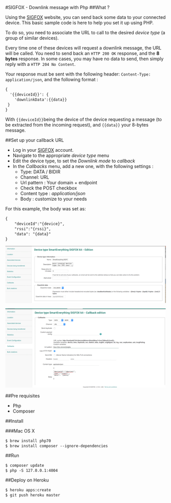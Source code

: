 #SIGFOX - Downlink message with Php
##What ?

Using the [SIGFOX](http://makers.sigfox.com) website, you can send back some data to your connected device.
This basic sample code is here to help you set it up using PHP.

To do so, you need to associate the URL to call to the desired _device type_ (a group of similar devices).    

Every time one of these devices will request a downlink message, the URL will be called.
You need to send back an `HTTP 200 OK` response, and the **8 bytes** response.
In some cases, you may have no data to send, then simply reply with a `HTTP 204 No Content`. 

Your response must be sent with the following header: 
`Content-Type: application/json`, and the following format :

	{
	  '{{deviceId}}': {
    	'downlinkData':{{data}}
 	 }
	}


With `{{deviceId}}`being the device of the device requesting a message (to be extracted from the incoming request), and `{{data}}` your 8-bytes message.

##Set up your callback URL

* Log in your [SIGFOX](http://backend.sigfox.com) account.
* Navigate to the appropriate _device type_ menu
* Edit the device type, to set the _Downlink mode_ to _callback_
* In the _Callbacks_ menu, add a new one, with the following settings :
  * Type: DATA / BIDIR
  * Channel: URL
  * Url pattern : Your domain + endpoint
  * Check the POST checkbox
  * Content type : _application/json_
  * Body : customize to your needs
 
 For this example, the body was set as: 

	
	{
		"deviceId":"{device}",
		"rssi":"{rssi}",
		"data": "{data}"
	}


![Edit Downlink Mode](./doc/devicetype.png)

![Downlink Callback](./doc/callback.png)

##Pre requisites

* Php
* Composer

##Install

###Mac OS X

```
$ brew install php70
$ brew install composer --ignore-dependencies
```

##Run

```
$ composer update
$ php -S 127.0.0.1:4004
```


##Deploy on Heroku

```
$ heroku apps:create
$ git push heroku master
```
